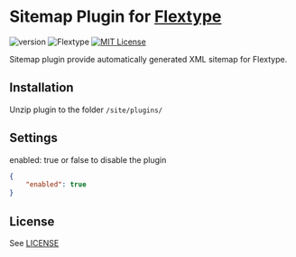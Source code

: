 # Sitemap Plugin for [Flextype](http://flextype.org/)
![version](https://img.shields.io/badge/version-1.4.1-brightgreen.svg?style=flat-square "Version")
![Flextype](https://img.shields.io/badge/Flextype-0.9.0-green.svg?style=flat-square "Flextype Version")
[![MIT License](https://img.shields.io/badge/license-MIT-blue.svg?style=flat-square)](https://github.com/flextype-plugins/tiny-url/blob/master/LICENSE.txt)

Sitemap plugin provide automatically generated XML sitemap for Flextype.

## Installation
Unzip plugin to the folder `/site/plugins/`

## Settings
enabled: true or false to disable the plugin

```json
{
    "enabled": true
}
```

## License
See [LICENSE](https://github.com/flextype-plugins/sitemap/blob/master/LICENSE)
